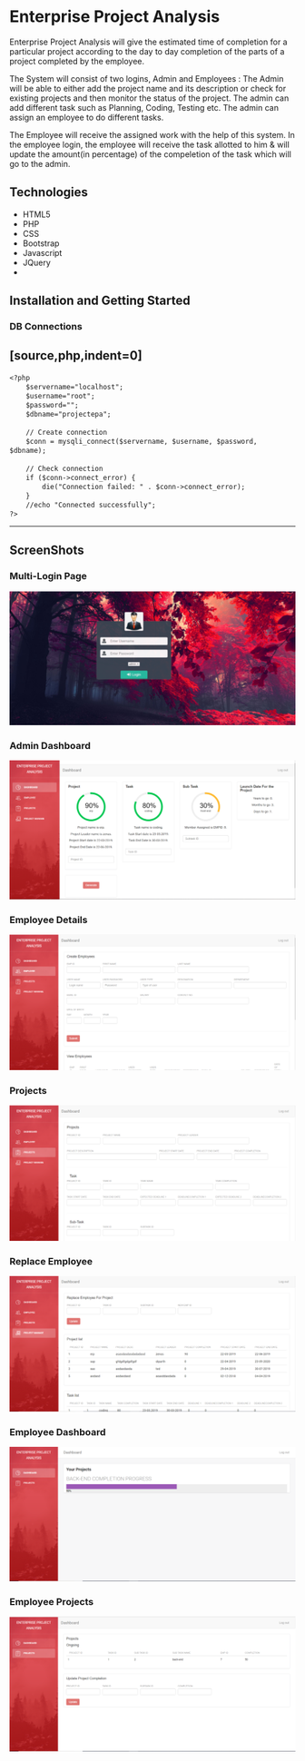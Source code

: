 # Enterprise Project Analysis

Enterprise Project Analysis will give the estimated time of completion for a particular project according to the day to day completion of the parts of a project completed by the employee.

The System will consist of two logins, Admin and Employees :
The Admin will be able to either add the project name and its description or check for existing projects and then monitor the status of the project. The admin can add different task such as Planning, Coding, Testing etc. The admin can assign an employee to do different tasks. 

The Employee will receive the assigned work with the help of this system. In the employee login, the employee will receive the task allotted to him & will update the amount(in percentage) of the compeletion of the task which will go to the admin.
 


## Technologies
 * HTML5
 * PHP
 * CSS
 * Bootstrap
 * Javascript
 * JQuery
 * 
 

## Installation and Getting Started

### DB Connections

[source,php,indent=0]
----
	<?php
        $servername="localhost";
        $username="root";
        $password="";
        $dbname="projectepa";

        // Create connection
        $conn = mysqli_connect($servername, $username, $password, $dbname);

        // Check connection
        if ($conn->connect_error) {
            die("Connection failed: " . $conn->connect_error);
        }
        //echo "Connected successfully";       
    ?>
----



## ScreenShots

### Multi-Login Page

![](images/Login_Page.png)


### Admin Dashboard

![](images/Admin_Dashboard.png)


### Employee Details

![](images/Employees_Details_Insertion.png)


### Projects

![](images/Project_Insertion.png)


### Replace Employee

![](images/Replace_Employees.png)


### Employee Dashboard

![](images/Employee_Dashboard.png)


### Employee Projects

![](images/Employee_Projects.png)

